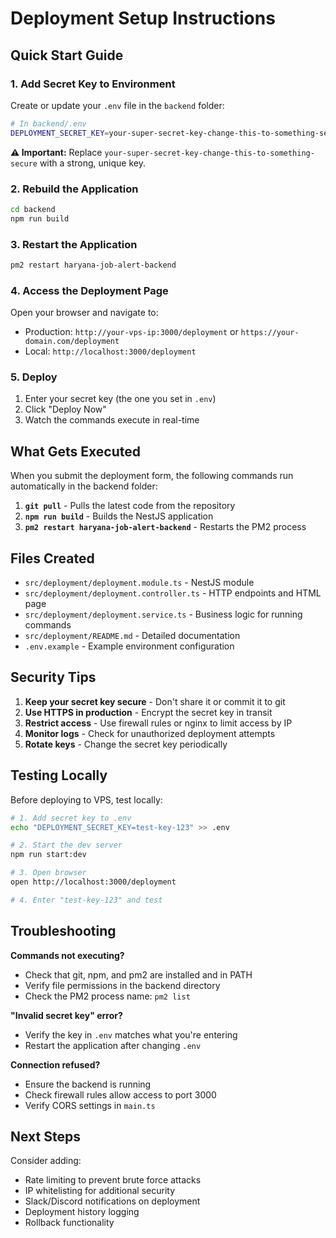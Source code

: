 # Deployment Setup Instructions

## Quick Start Guide

### 1. Add Secret Key to Environment

Create or update your `.env` file in the `backend` folder:

```bash
# In backend/.env
DEPLOYMENT_SECRET_KEY=your-super-secret-key-change-this-to-something-secure
```

**⚠️ Important:** Replace `your-super-secret-key-change-this-to-something-secure` with a strong, unique key.

### 2. Rebuild the Application

```bash
cd backend
npm run build
```

### 3. Restart the Application

```bash
pm2 restart haryana-job-alert-backend
```

### 4. Access the Deployment Page

Open your browser and navigate to:
- Production: `http://your-vps-ip:3000/deployment` or `https://your-domain.com/deployment`
- Local: `http://localhost:3000/deployment`

### 5. Deploy

1. Enter your secret key (the one you set in `.env`)
2. Click "Deploy Now"
3. Watch the commands execute in real-time

## What Gets Executed

When you submit the deployment form, the following commands run automatically in the backend folder:

1. **`git pull`** - Pulls the latest code from the repository
2. **`npm run build`** - Builds the NestJS application
3. **`pm2 restart haryana-job-alert-backend`** - Restarts the PM2 process

## Files Created

- `src/deployment/deployment.module.ts` - NestJS module
- `src/deployment/deployment.controller.ts` - HTTP endpoints and HTML page
- `src/deployment/deployment.service.ts` - Business logic for running commands
- `src/deployment/README.md` - Detailed documentation
- `.env.example` - Example environment configuration

## Security Tips

1. **Keep your secret key secure** - Don't share it or commit it to git
2. **Use HTTPS in production** - Encrypt the secret key in transit
3. **Restrict access** - Use firewall rules or nginx to limit access by IP
4. **Monitor logs** - Check for unauthorized deployment attempts
5. **Rotate keys** - Change the secret key periodically

## Testing Locally

Before deploying to VPS, test locally:

```bash
# 1. Add secret key to .env
echo "DEPLOYMENT_SECRET_KEY=test-key-123" >> .env

# 2. Start the dev server
npm run start:dev

# 3. Open browser
open http://localhost:3000/deployment

# 4. Enter "test-key-123" and test
```

## Troubleshooting

**Commands not executing?**
- Check that git, npm, and pm2 are installed and in PATH
- Verify file permissions in the backend directory
- Check the PM2 process name: `pm2 list`

**"Invalid secret key" error?**
- Verify the key in `.env` matches what you're entering
- Restart the application after changing `.env`

**Connection refused?**
- Ensure the backend is running
- Check firewall rules allow access to port 3000
- Verify CORS settings in `main.ts`

## Next Steps

Consider adding:
- Rate limiting to prevent brute force attacks
- IP whitelisting for additional security
- Slack/Discord notifications on deployment
- Deployment history logging
- Rollback functionality

